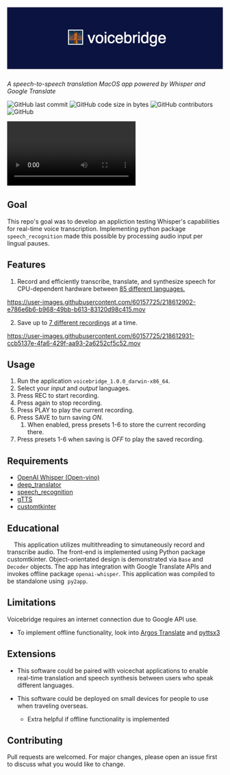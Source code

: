 # ![voicebridge logo](assets/voicebridge.png)

*A speech-to-speech translation MacOS app powered by Whisper and Google Translate*

![GitHub last commit](https://img.shields.io/github/last-commit/anorderh/voice-bridge)
![GitHub code size in bytes](https://img.shields.io/github/languages/code-size/anorderh/voice-bridge)
![GitHub contributors](https://img.shields.io/github/contributors/anorderh/voice-bridge)
![GitHub](https://img.shields.io/github/license/anorderh/voice-bridge)

![video](assets/demo.mp4)

## Goal

This repo's goal was to develop an appliction testing Whisper's capabilities for real-time voice transcription. Implementing python package `speech_recognition` made this possible by processing audio input per lingual pauses.

## Features

1. Record and efficiently transcribe, translate, and synthesize speech for CPU-dependent hardware between <u>85 different languages.</u>

https://user-images.githubusercontent.com/60157725/218612902-e786e6b6-b968-49bb-b613-83120d98c415.mov

2. Save up to <u>7 different recordings</u> at a time.

https://user-images.githubusercontent.com/60157725/218612931-ccb5137e-4fa6-429f-aa93-2a6252cf5c52.mov

## Usage

1. Run the application `voicebridge_1.0.0_darwin-x86_64`.
2. Select your *input* and *output* languages.
3. Press REC to start recording.
4. Press again to stop recording.
5. Press PLAY to play the current recording.
6. Press SAVE to turn saving *ON*.
   1. When enabled, press presets 1-6 to store the current recording there.
7. Press presets 1-6 when saving is *OFF* to play the saved recording.

## Requirements

- [OpenAI Whisper (Open-vino)](https://github.com/zhuzilin/whisper-openvino)
- [deep_translator](https://github.com/nidhaloff/deep-translator)
- [speech_recognition](https://github.com/Uberi/speech_recognition)
- [gTTS](https://github.com/pndurette/gTTS)
- [customtkinter](https://github.com/TomSchimansky/CustomTkinter)

## Educational

    This application utilizes multithreading to simutaneously record and transcribe audio. The front-end is implemented using Python package customtkinter. Object-orientated design is demonstrated via `Base` and `Decoder` objects. The app has integration with Google Translate APIs and invokes offline package `openai-whisper`. This application was compiled to be standalone using  `py2app`. 

## Limitations

Voicebridge requires an internet connection due to Google API use.

- To implement offline functionality, look into [Argos Translate](https://github.com/argosopentech/argos-translate) and [pyttsx3](https://github.com/nateshmbhat/pyttsx3)

## Extensions

- This software could be paired with voicechat applications to enable real-time translation and speech synthesis between users who speak different languages.

- This software could be deployed on small devices for people to use when traveling overseas.
  
  - Extra helpful if offline functionality is implemented

## Contributing

Pull requests are welcomed. For major changes, please open an issue first to discuss what you would like to change. 

